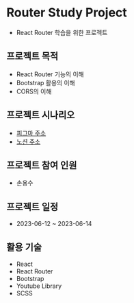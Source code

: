 # Router Study Project

- React Router 학습을 위한 프로젝트

## 프로젝트 목적

- React Router 기능의 이해
- Bootstrap 활용의 이해
- CORS의 이해

## 프로젝트 시나리오

- [피그마 주소](http://)
- [노션 주소](http://)

## 프로젝트 참여 인원

- 손용수

## 프로젝트 일정

- 2023-06-12 ~ 2023-06-14

## 활용 기술

- React
- React Router
- Bootstrap
- Youtube Library
- SCSS
